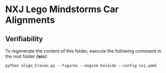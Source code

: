 # NXJ Lego Mindstorms Car Alignments

## Verifiability

To regenerate the content of this folder, execute the following command in the root folder **/src/**:

```
python align_traces.py --figures --engine kaleido --config nxj.yaml
```




